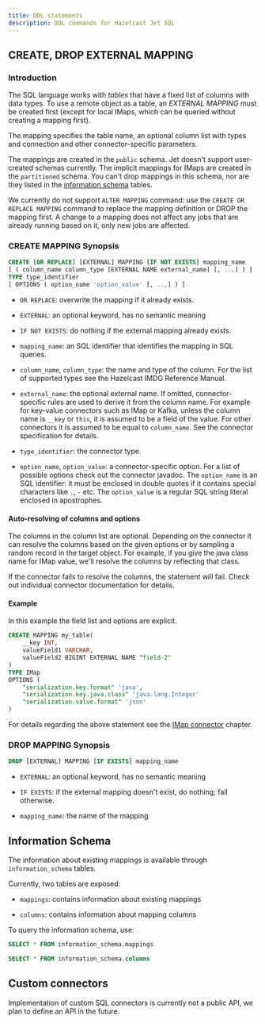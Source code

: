 ```yaml
---
title: DDL statements
description: DDL commands for Hazelcast Jet SQL
---
```


## CREATE, DROP EXTERNAL MAPPING

### Introduction

The SQL language works with _tables_ that have a fixed list of columns
with data types. To use a remote object as a table, an _EXTERNAL
MAPPING_ must be created first (except for local IMaps, which can be
queried without creating a mapping first).

The mapping specifies the table name, an optional column list with types
and connection and other connector-specific parameters.

The mappings are created in the `public` schema. Jet doesn't support
user-created schemas currently. The implicit mappings for IMaps are
created in the `partitioned` schema. You can't drop mappings in this
schema, nor are they listed in the [information
schema](#information-schema) tables.

We currently do not support `ALTER MAPPING` command: use the `CREATE OR
REPLACE MAPPING` command to replace the mapping definition or DROP the
mapping first. A change to a mapping does not affect any jobs that are
already running based on it, only new jobs are affected.

### CREATE MAPPING Synopsis

```sql
CREATE [OR REPLACE] [EXTERNAL] MAPPING [IF NOT EXISTS] mapping_name
[ ( column_name column_type [EXTERNAL NAME external_name] [, ...] ) ]
TYPE type_identifier
[ OPTIONS ( option_name 'option_value' [, ...] ) ]
```

- `OR REPLACE`: overwrite the mapping if it already exists.

- `EXTERNAL`: an optional keyword, has no semantic meaning

- `IF NOT EXISTS`: do nothing if the external mapping already exists.

- `mapping_name`: an SQL identifier that identifies the mapping in SQL
  queries.

- `column_name`, `column_type`: the name and type of the column. For the
  list of supported types see the Hazelcast IMDG Reference Manual.

- `external_name`: the optional external name. If omitted,
  connector-specific rules are used to derive it from the column name.
  For example for key-value connectors such as IMap or Kafka, unless the
  column name is `__key` or `this`, it is assumed to be a field of the
  value. For other connectors it is assumed to be equal to
  `column_name`. See the connector specification for details.

- `type_identifier`: the connector type.

- `option_name`, `option_value`: a connector-specific option. For a list
  of possible options check out the connector javadoc. The `option_name`
  is an SQL identifier: it must be enclosed in double quotes if it
  contains special characters like `.`, `-` etc. The `option_value` is a
  regular SQL string literal enclosed in apostrophes.

#### Auto-resolving of columns and options

The columns in the column list are optional. Depending on the connector
it can resolve the columns based on the given options or by sampling a
random record in the target object. For example, if you give the java
class name for IMap value, we'll resolve the columns by reflecting that
class.

If the connector fails to resolve the columns, the statement will fail.
Check out individual connector documentation for details.

#### Example

In this example the field list and options are explicit.

```sql
CREATE MAPPING my_table(
    __key INT,
    valueField1 VARCHAR,
    valueField2 BIGINT EXTERNAL NAME "field-2"
)
TYPE IMap
OPTIONS (
    "serialization.key.format" 'java',
    "serialization.key.java.class" 'java.lang.Integer'
    "serialization.value.format" 'json'
)
```

For details regarding the above statement see the [IMap
connector](03-imap-connector.md) chapter.

### DROP MAPPING Synopsis

```sql
DROP [EXTERNAL] MAPPING [IF EXISTS] mapping_name
```

- `EXTERNAL`: an optional keyword, has no semantic meaning

- `IF EXISTS`: if the external mapping doesn't exist, do nothing; fail
  otherwise.

- `mapping_name`: the name of the mapping

## Information Schema

The information about existing mappings is available through
`information_schema` tables.

Currently, two tables are exposed:

- `mappings`: contains information about existing mappings

- `columns`: contains information about mapping columns

To query the information schema, use:

```sql
SELECT * FROM information_schema.mappings

SELECT * FROM information_schema.columns
```

## Custom connectors

Implementation of custom SQL connectors is currently not a public API,
we plan to define an API in the future.

